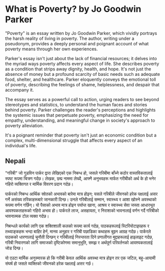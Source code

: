 # What is Poverty? by Jo Goodwin Parker

"Poverty" is an essay written by Jo Goodwin Parker, which vividly portrays the harsh reality of living in poverty. The author, writing under a pseudonym, provides a deeply personal and poignant account of what poverty means through her own experiences.

Parker's essay isn't just about the lack of financial resources; it delves into the myriad ways poverty affects every aspect of life. She describes poverty as a condition that strips away dignity, health, and hope. It's not just the absence of money but a profound scarcity of basic needs such as adequate food, shelter, and healthcare. Parker eloquently conveys the emotional toll of poverty, describing the feelings of shame, helplessness, and despair that accompany it.

The essay serves as a powerful call to action, urging readers to see beyond stereotypes and statistics, to understand the human faces and stories behind poverty. Parker challenges the reader's perceptions and highlights the systemic issues that perpetuate poverty, emphasizing the need for empathy, understanding, and meaningful change in society's approach to poverty alleviation.

It's a poignant reminder that poverty isn't just an economic condition but a complex, multi-dimensional struggle that affects every aspect of an individual's life.

## Nepali

"गरिबी" जो गुडविन पार्कर द्वारा लेखिएको एक निबन्ध हो, जसले गरिबीमा बाँच्ने कठोर वास्तविकतालाई स्पष्ट रूपमा चित्रण गर्दछ। लेखक, छद्म नाममा लेख्दै, आफ्नै अनुभवहरू मार्फत गरीबीको अर्थ के हो भनेर गहिरो व्यक्तिगत र मार्मिक विवरण प्रदान गर्दछ।

पार्करको निबन्ध आर्थिक स्रोतको अभावको बारेमा मात्र होइन; यसले गरिबीले जीवनको हरेक पक्षलाई असर गर्ने असंख्य तरिकाहरूबारे जानकारी दिन्छ। उनले गरिबीलाई सम्मान, स्वास्थ्य र आशा खोस्ने अवस्थाको रूपमा वर्णन गर्छिन्। यो पैसाको अभाव मात्र होइन पर्याप्त खाना, आश्रय र स्वास्थ्य सेवा जस्ता आधारभूत आवश्यकताहरूको गहिरो अभाव हो। पार्करले लाज, असहायता, र निराशाको भावनालाई वर्णन गर्दै गरिबीको भावनात्मक टोल व्यक्त गर्दछ।

निबन्धले कार्यको लागि एक शक्तिशाली कलको रूपमा कार्य गर्दछ, पाठकहरूलाई स्टिरियोटाइपहरू र तथ्याङ्कहरू भन्दा बाहिर हेर्न, मानव अनुहार र गरिबी पछाडिका कथाहरू बुझ्न आग्रह गर्दछ। पार्करले पाठकको धारणालाई चुनौती दिन्छन् र गरिबीलाई निरन्तरता दिने प्रणालीगत मुद्दाहरूलाई हाइलाइट गर्दछ, गरिबी निवारणको लागि समाजको दृष्टिकोणमा समानुभूति, समझ र अर्थपूर्ण परिवर्तनको आवश्यकतालाई जोड दिन्छ।

यो एउटा मार्मिक अनुस्मारक हो कि गरीबी केवल आर्थिक अवस्था मात्र होइन तर एक जटिल, बहु-आयामी संघर्ष हो जसले व्यक्तिको जीवनको हरेक पक्षलाई असर गर्छ।
